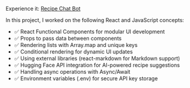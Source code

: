 Experience it: [Recipe Chat Bot](recipechatbot.netlify.app)

In this project, I worked on the following React and JavaScript concepts:

- ✅ React Functional Components for modular UI development  
- ✅ Props to pass data between components  
- ✅ Rendering lists with Array.map and unique keys  
- ✅ Conditional rendering for dynamic UI updates  
- ✅ Using external libraries (react-markdown for Markdown support)  
- ✅ Hugging Face API integration for AI-powered recipe suggestions  
- ✅ Handling async operations with Async/Await  
- ✅ Environment variables (.env) for secure API key storage  

